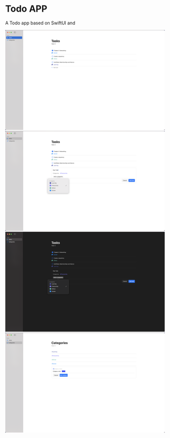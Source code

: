 # Todo APP
A Todo app based on SwiftUI and 


![image-1](todo-app/Shared/todo-app-1.png)
![image-2](todo-app/Shared/todo-app-2.png)
![image-3](todo-app/Shared/todo-app-3.png)
![image-4](todo-app/Shared/todo-app-4.png)

